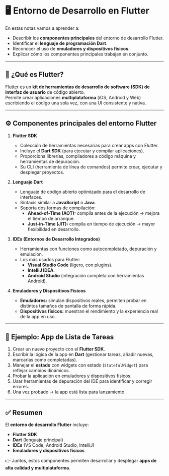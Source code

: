 # 🖥️ Entorno de Desarrollo en Flutter

En estas notas vamos a aprender a:  
- Describir los **componentes principales** del entorno de desarrollo Flutter.  
- Identificar el **lenguaje de programación Dart**.  
- Reconocer el uso de **emuladores y dispositivos físicos**.  
- Explicar cómo los componentes principales trabajan en conjunto.  

---

## 🔧 ¿Qué es Flutter?

Flutter es un **kit de herramientas de desarrollo de software (SDK) de interfaz de usuario** de código abierto.  
Permite crear aplicaciones **multiplataforma** (iOS, Android y Web) escribiendo el código una sola vez, con una UI consistente y nativa.

---

## ⚙️ Componentes principales del entorno Flutter

1. **Flutter SDK**  
   - Colección de herramientas necesarias para crear apps con Flutter.  
   - Incluye el **Dart SDK** (para ejecutar y compilar aplicaciones).  
   - Proporciona librerías, compiladores a código máquina y herramientas de depuración.  
   - Su CLI (herramienta de línea de comandos) permite crear, ejecutar y desplegar proyectos.

2. **Lenguaje Dart**  
   - Lenguaje de código abierto optimizado para el desarrollo de interfaces.  
   - Sintaxis similar a **JavaScript** o **Java**.  
   - Soporta dos formas de compilación:  
     - **Ahead-of-Time (AOT):** compila antes de la ejecución → mejora el tiempo de arranque.  
     - **Just-in-Time (JIT):** compila en tiempo de ejecución → mayor flexibilidad en desarrollo.  

3. **IDEs (Entornos de Desarrollo Integrados)**  
   - Herramientas con funciones como autocompletado, depuración y emulación.  
   - Los más usados para Flutter:  
     - **Visual Studio Code** (ligero, con plugins).  
     - **IntelliJ IDEA**.  
     - **Android Studio** (integración completa con herramientas Android).  

4. **Emuladores y Dispositivos Físicos**  
   - **Emuladores:** simulan dispositivos reales, permiten probar en distintos tamaños de pantalla de forma rápida.  
   - **Dispositivos físicos:** muestran el rendimiento y la experiencia real de la app en uso.  

---

## 📝 Ejemplo: App de Lista de Tareas

1. Crear un nuevo proyecto con el **Flutter SDK**.  
2. Escribir la lógica de la app en **Dart** (gestionar tareas, añadir nuevas, marcarlas como completadas).  
3. Manejar el **estado** con widgets con estado (`StatefulWidget`) para reflejar cambios dinámicos.  
4. Probar la aplicación en emuladores y dispositivos físicos.  
5. Usar herramientas de depuración del IDE para identificar y corregir errores.  
6. Una vez probado → la app está lista para lanzamiento.  

---

## ✅ Resumen

El **entorno de desarrollo Flutter** incluye:  
- **Flutter SDK**  
- **Dart** (lenguaje principal)  
- **IDEs** (VS Code, Android Studio, IntelliJ)  
- **Emuladores y dispositivos físicos**  

👉 Juntos, estos componentes permiten desarrollar y desplegar **apps de alta calidad y multiplataforma**.
